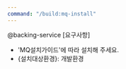 ```yaml
---
command: "/build:mq-install"
---
```


@backing-service 
[요구사항]
- 'MQ설치가이드'에 따라 설치해 주세요.  
- {설치대상환경}: 개발환경